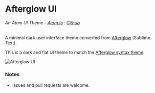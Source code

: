 # Afterglow UI
###### An Atom UI Theme - [Atom.io](https://atom.io/packages/afterglow-ui) : [Github](https://github.com/dsandstrom/atom-afterglow-ui)

A minimal dark user interface theme converted from [Afterglow](https://github.com/YabataDesign/afterglow-theme) (Sublime Text).

This is a dark and flat UI theme to match the [Afterglow syntax theme](https://atom.io/packages/afterglow-syntax).

![Afterglow UI](https://cloud.githubusercontent.com/assets/1400414/26226866/b84b91bc-3be3-11e7-9829-0fa4e8d77b92.png)

### Notes
* Issues and pull requests are welcome.
